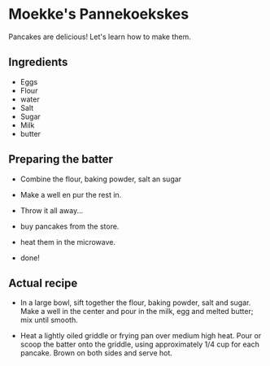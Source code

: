 # Moekke's Pannekoekskes

Pancakes are delicious! Let's learn how to make them.

## Ingredients

- Eggs
- Flour
- water
- Salt
- Sugar
- Milk
- butter

## Preparing the batter

- Combine the flour, baking powder, salt an sugar
- Make a well en pur the rest in.
- Throw it all away...


- buy pancakes from the store.
- heat them in the microwave.
- done!


## Actual recipe

- In a large bowl, sift together the flour, baking powder, salt and sugar. Make a well in the center and pour in the milk, egg and melted butter; mix until smooth.

- Heat a lightly oiled griddle or frying pan over medium high heat. Pour or scoop the batter onto the griddle, using approximately 1/4 cup for each pancake. Brown on both sides and serve hot.

